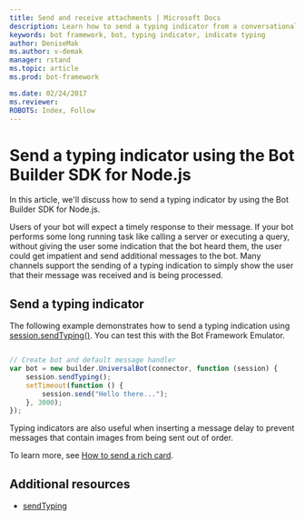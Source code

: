 ```yaml
---
title: Send and receive attachments | Microsoft Docs
description: Learn how to send a typing indicator from a conversational application (bot).
keywords: bot framework, bot, typing indicator, indicate typing
author: DeniseMak
ms.author: v-demak
manager: rstand
ms.topic: article
ms.prod: bot-framework

ms.date: 02/24/2017
ms.reviewer:
ROBOTS: Index, Follow
---
```


# Send a typing indicator using the Bot Builder SDK for Node.js

<!--
> [!div class="op_single_selector"]
> * [.NET](~/dotnet/howto-send-receive-attachments.md)
> * [Node.js](~/nodejs/send-receive-attachments.md)
>
-->


In this article, we'll discuss how to send a typing indicator by using the Bot Builder SDK for Node.js.

Users of your bot will expect a timely response to their message. If your bot performs some long running task like calling a server or executing a query, without giving the user some indication that the bot heard them, the user could get impatient and send additional messages to the bot.
Many channels support the sending of a typing indication to simply show the user that their message was received and is being processed.


<!-- TODO: Channels that support typing include: -->

## Send a typing indicator

The following example demonstrates how to send a typing indication using [session.sendTyping()][SendTyping].  You can test this with the Bot Framework Emulator.


```javascript

// Create bot and default message handler
var bot = new builder.UniversalBot(connector, function (session) {
    session.sendTyping();
    setTimeout(function () {
        session.send("Hello there...");
    }, 3000);
});


```

Typing indicators are also useful when inserting a message delay to prevent messages that contain images from being sent out of order.

To learn more, see [How to send a rich card](~/nodejs/send-card-buttons.md).


## Additional resources

* [sendTyping][SendTyping]


[SendTyping]: https://docs.botframework.com/en-us/node/builder/chat-reference/classes/_botbuilder_d_.session#sendtyping
[IMessage]: http://docs.botframework.com/en-us/node/builder/chat-reference/interfaces/_botbuilder_d_.imessage